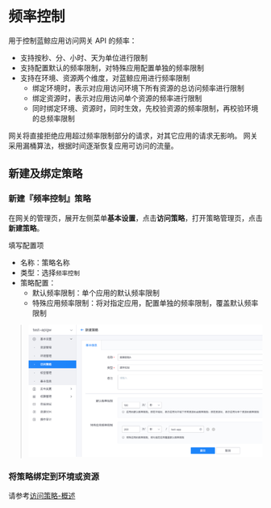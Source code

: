 # 频率控制

用于控制蓝鲸应用访问网关 API 的频率：
- 支持按秒、分、小时、天为单位进行限制
- 支持配置默认的频率限制，对特殊应用配置单独的频率限制
- 支持在环境、资源两个维度，对蓝鲸应用进行频率限制
    - 绑定环境时，表示对应用访问环境下所有资源的总访问频率进行限制
    - 绑定资源时，表示对应用访问单个资源的频率进行限制
    - 同时绑定环境、资源时，同时生效，先校验资源的频率限制，再校验环境的总频率限制

网关将直接拒绝应用超过频率限制部分的请求，对其它应用的请求无影响。
网关采用漏桶算法，根据时间逐渐恢复应用可访问的流量。

## 新建及绑定策略

### 新建『频率控制』策略

在网关的管理页，展开左侧菜单**基本设置**，点击**访问策略**，打开策略管理页，点击**新建策略**。

填写配置项
- 名称：策略名称
- 类型：选择`频率控制`
- 策略配置：
  - 默认频率限制：单个应用的默认频率限制
  - 特殊应用频率限制：将对指定应用，配置单独的频率限制，覆盖默认频率限制


>![](../../assets/apigateway/plugins/create-rate-limit.png)

### 将策略绑定到环境或资源

请参考[访问策略-概述](./summary.md)
